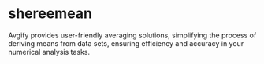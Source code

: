 # shereemean


Avgify provides user-friendly averaging solutions, simplifying the process of deriving means from data sets, ensuring efficiency and accuracy in your numerical analysis tasks.